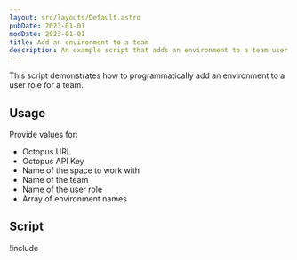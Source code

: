 ```yaml
---
layout: src/layouts/Default.astro
pubDate: 2023-01-01
modDate: 2023-01-01
title: Add an environment to a team
description: An example script that adds an environment to a team user role.
---
```


This script demonstrates how to programmatically add an environment to a user role for a team.

## Usage

Provide values for:

- Octopus URL
- Octopus API Key
- Name of the space to work with
- Name of the team
- Name of the user role
- Array of environment names

## Script

!include <add-environment-to-team-scripts>